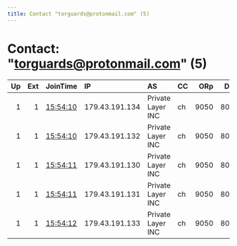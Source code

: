 ```yaml
---
title: Contact "torguards@protonmail.com" (5)
---
```


# Contact: "torguards@protonmail.com" (5)

|   Up |   Ext | JoinTime                                                                                            | IP             | AS                | CC   |   ORp |   Dirp | OS    | Version   | Nickname   |   eFamMembers |
|-----:|------:|:----------------------------------------------------------------------------------------------------|:---------------|:------------------|:-----|------:|-------:|:------|:----------|:-----------|--------------:|
|    1 |     1 | [15:54:10](https://metrics.torproject.org/rs.html#details/0D06103F4D33E5EBFB6DC8A18A14A92763520C69) | 179.43.191.134 | Private Layer INC | ch   |  9050 |   8000 | Linux | 0.4.5.9   | epsilon    |             5 |
|    1 |     1 | [15:54:10](https://metrics.torproject.org/rs.html#details/B703AFBF20CF0D34F2E4EBADB461D82721C1359E) | 179.43.191.132 | Private Layer INC | ch   |  9050 |   8000 | Linux | 0.4.5.9   | delta      |             5 |
|    1 |     1 | [15:54:11](https://metrics.torproject.org/rs.html#details/AB52817BD5418DDC843B7A195C1482FD1439387F) | 179.43.191.130 | Private Layer INC | ch   |  9050 |   8000 | Linux | 0.4.5.9   | alpha      |             5 |
|    1 |     1 | [15:54:11](https://metrics.torproject.org/rs.html#details/ADF1E61D2F44277DB180CC6349E161BC8AF1729E) | 179.43.191.131 | Private Layer INC | ch   |  9050 |   8000 | Linux | 0.4.5.9   | beta       |             5 |
|    1 |     1 | [15:54:12](https://metrics.torproject.org/rs.html#details/7CBD368934453D7480CAD9D2F85D3313231C663F) | 179.43.191.133 | Private Layer INC | ch   |  9050 |   8000 | Linux | 0.4.5.9   | gamma      |             5 |
